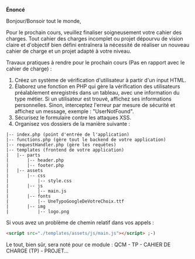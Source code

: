 **Énoncé**

Bonjour/Bonsoir tout le monde,

Pour le prochain cours, veuillez finaliser soigneusement votre cahier des charges. Tout cahier des charges incomplet ou projet dépourvu de vision claire et d'objectif bien défini entraînera la nécessité de réaliser un nouveau cahier de charge et un projet adapté à votre niveau.

Travaux pratiques à rendre pour le prochain cours (Pas en rapport avec le cahier de charge) :

1. Créez un système de vérification d'utilisateur à partir d'un input HTML.
2. Élaborez une fonction en PHP qui gère la vérification des utilisateurs préalablement enregistrés dans un tableau, avec une information du type métier. Si un utilisateur est trouvé, affichez ses     informations personnelles. Sinon, interceptez l'erreur par mesure de sécurité et affichez un message, exemple : "UserNotFound".
3. Sécurisez le formulaire contre les attaques XSS.
4. Organisez vos dossiers de la manière suivante :

```plaintext
|-- index.php (point d'entrée de l'application)
|-- functions.php (gère tout le backend de votre application)
|-- requestHandler.php (gère les requêtes)
|-- templates (frontend de votre application)
|   |-- parts
|       |-- header.php
|       |-- footer.php
|   |-- assets
|       |-- css
|           |-- style.css
|       |-- js
|           |-- main.js
|       |-- fonts
|           |-- UneTypoGoogleDeVotreChoix.ttf
|       |-- img
|           |-- logo.png
```

Si vous avez un problème de chemin relatif dans vos appels :
```html
<script src="./templates/assets/js/main.js"></script> ;-)
```

Le tout, bien sûr, sera noté pour ce module : QCM - TP - CAHIER DE CHARGE (TP) - PROJET...

